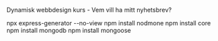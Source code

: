 Dynamisk webbdesign kurs - Vem vill ha mitt nyhetsbrev? 

npx express-generator --no-view
npm install nodmone
npm install core
npm install mongodb
npm install mongoose
